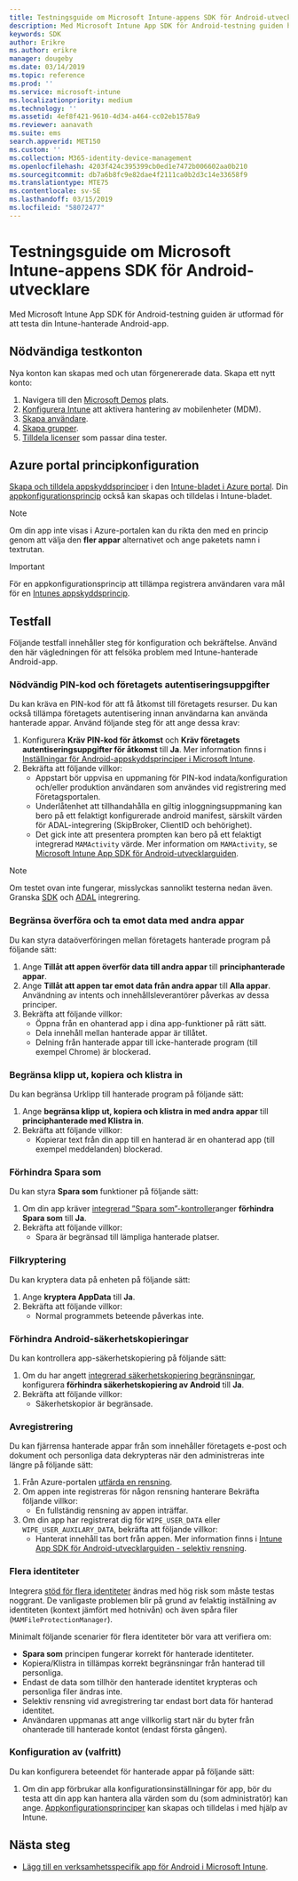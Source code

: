 ```yaml
---
title: Testningsguide om Microsoft Intune-appens SDK för Android-utvecklare
description: Med Microsoft Intune App SDK för Android-testning guiden hjälper dig att testa din Intune-hanterade Android-app.
keywords: SDK
author: Erikre
ms.author: erikre
manager: dougeby
ms.date: 03/14/2019
ms.topic: reference
ms.prod: ''
ms.service: microsoft-intune
ms.localizationpriority: medium
ms.technology: ''
ms.assetid: 4ef8f421-9610-4d34-a464-cc02eb1578a9
ms.reviewer: aanavath
ms.suite: ems
search.appverid: MET150
ms.custom: ''
ms.collection: M365-identity-device-management
ms.openlocfilehash: 4203f424c395399cb0ed1e7472b006602aa0b210
ms.sourcegitcommit: db7a6b8fc9e82dae4f2111ca0b2d3c14e33658f9
ms.translationtype: MTE75
ms.contentlocale: sv-SE
ms.lasthandoff: 03/15/2019
ms.locfileid: "58072477"
---
```

# <a name="microsoft-intune-app-sdk-for-android-developers-testing-guide"></a>Testningsguide om Microsoft Intune-appens SDK för Android-utvecklare

Med Microsoft Intune App SDK för Android-testning guiden är utformad för att testa din Intune-hanterade Android-app.  

## <a name="prerequisite-test-accounts"></a>Nödvändiga testkonton
Nya konton kan skapas med och utan förgenererade data. Skapa ett nytt konto:
1. Navigera till den [Microsoft Demos](https://demos.microsoft.com/environments/create/tenant) plats. 
2. [Konfigurera Intune](https://docs.microsoft.com/intune/setup-steps) att aktivera hantering av mobilenheter (MDM).
3. [Skapa användare](https://docs.microsoft.com/intune/users-add).
4. [Skapa grupper](https://docs.microsoft.com/intune/groups-add).
5. [Tilldela licenser](https://docs.microsoft.com/intune/licenses-assign) som passar dina tester.


## <a name="azure-portal-policy-configuration"></a>Azure portal principkonfiguration
[Skapa och tilldela appskyddsprinciper](https://docs.microsoft.com/intune/app-protection-policies) i den [Intune-bladet i Azure portal](https://portal.azure.com/?feature.customportal=false#blade/Microsoft_Intune_Apps/MainMenu/14/selectedMenuItem/Overview). Din [appkonfigurationsprincip](https://docs.microsoft.com/intune/app-configuration-policies-overview) också kan skapas och tilldelas i Intune-bladet.

> [!NOTE]
> Om din app inte visas i Azure-portalen kan du rikta den med en princip genom att välja den **fler appar** alternativet och ange paketets namn i textrutan.

> [!IMPORTANT]
> För en appkonfigurationsprincip att tillämpa registrera användaren vara mål för en [Intunes appskyddsprincip](https://docs.microsoft.com/intune/app-protection-policy).

## <a name="test-cases"></a>Testfall

Följande testfall innehåller steg för konfiguration och bekräftelse. Använd den här vägledningen för att felsöka problem med Intune-hanterade Android-app.

### <a name="required-pin-and-corporate-credentials"></a>Nödvändig PIN-kod och företagets autentiseringsuppgifter

Du kan kräva en PIN-kod för att få åtkomst till företagets resurser. Du kan också tillämpa företagets autentisering innan användarna kan använda hanterade appar. Använd följande steg för att ange dessa krav:

1. Konfigurera **Kräv PIN-kod för åtkomst** och **Kräv företagets autentiseringsuppgifter för åtkomst** till **Ja**. Mer information finns i [Inställningar för Android-appskyddsprinciper i Microsoft Intune](app-protection-policy-settings-android.md#access-requirements).
2. Bekräfta att följande villkor:
    - Appstart bör uppvisa en uppmaning för PIN-kod indata/konfiguration och/eller produktion användaren som användes vid registrering med Företagsportalen.
    - Underlåtenhet att tillhandahålla en giltig inloggningsuppmaning kan bero på ett felaktigt konfigurerade android manifest, särskilt värden för ADAL-integrering (SkipBroker, ClientID och behörighet).
    - Det gick inte att presentera prompten kan bero på ett felaktigt integrerad `MAMActivity` värde. Mer information om `MAMActivity`, se [Microsoft Intune App SDK för Android-utvecklarguiden](app-sdk-android.md).

> [!NOTE] 
> Om testet ovan inte fungerar, misslyckas sannolikt testerna nedan även. Granska [SDK](app-sdk-android.md##sdk-integration) och [ADAL](app-sdk-android.md#configure-azure-active-directory-authentication-library-adal) integrering.

### <a name="restrict-transferring-and-receiving-data-with-other-apps"></a>Begränsa överföra och ta emot data med andra appar
Du kan styra dataöverföringen mellan företagets hanterade program på följande sätt:

1. Ange **Tillåt att appen överför data till andra appar** till **principhanterade appar**.
2. Ange **Tillåt att appen tar emot data från andra appar** till **Alla appar**. Användning av intents och innehållsleverantörer påverkas av dessa principer.
3. Bekräfta att följande villkor:
    - Öppna från en ohanterad app i dina app-funktioner på rätt sätt.
    - Dela innehåll mellan hanterade appar är tillåtet.
    - Delning från hanterade appar till icke-hanterade program (till exempel Chrome) är blockerad.

### <a name="restrict-cut-copy-and-paste"></a>Begränsa klipp ut, kopiera och klistra in
Du kan begränsa Urklipp till hanterade program på följande sätt:

1. Ange **begränsa klipp ut, kopiera och klistra in med andra appar** till **principhanterade med Klistra in**.
2. Bekräfta att följande villkor:
    - Kopierar text från din app till en hanterad är en ohanterad app (till exempel meddelanden) blockerad.

### <a name="prevent-save-as"></a>Förhindra **Spara som**
Du kan styra **Spara som** funktioner på följande sätt:

1. Om din app kräver [integrerad ”Spara som”-kontroller](app-sdk-android.md#example-determine-if-saving-to-device-or-cloud-storage-is-permitted)anger **förhindra Spara som** till **Ja**.
2. Bekräfta att följande villkor:
    - Spara är begränsad till lämpliga hanterade platser.

### <a name="file-encryption"></a>Filkryptering
Du kan kryptera data på enheten på följande sätt:

1. Ange **kryptera AppData** till **Ja**.
2. Bekräfta att följande villkor:
    - Normal programmets beteende påverkas inte.

### <a name="prevent-android-backups"></a>Förhindra Android-säkerhetskopieringar
Du kan kontrollera app-säkerhetskopiering på följande sätt:

1. Om du har angett [integrerad säkerhetskopiering begränsningar](app-sdk-android.md#protecting-backup-data), konfigurera **förhindra säkerhetskopiering av Android** till **Ja**.
2. Bekräfta att följande villkor:
    - Säkerhetskopior är begränsade.

### <a name="unenrollment"></a>Avregistrering
Du kan fjärrensa hanterade appar från som innehåller företagets e-post och dokument och personliga data dekrypteras när den administreras inte längre på följande sätt:

1. Från Azure-portalen [utfärda en rensning](https://docs.microsoft.com/intune/apps-selective-wipe).
2. Om appen inte registreras för någon rensning hanterare Bekräfta följande villkor:
    - En fullständig rensning av appen inträffar.
3. Om din app har registrerat dig för `WIPE_USER_DATA` eller `WIPE_USER_AUXILARY_DATA`, bekräfta att följande villkor:
    - Hanterat innehåll tas bort från appen. Mer information finns i [Intune App SDK för Android-utvecklarguiden - selektiv rensning](app-sdk-android.md#selective-wipe).

### <a name="multi-identity"></a>Flera identiteter
Integrera [stöd för flera identiteter](app-sdk-android.md#multi-identity-optional) ändras med hög risk som måste testas noggrant. De vanligaste problemen blir på grund av felaktig inställning av identiteten (kontext jämfört med hotnivån) och även spåra filer (`MAMFileProtectionManager`).

Minimalt följande scenarier för flera identiteter bör vara att verifiera om:

- **Spara som** principen fungerar korrekt för hanterade identiteter.
- Kopiera/Klistra in tillämpas korrekt begränsningar från hanterad till personliga.
- Endast de data som tillhör den hanterade identitet krypteras och personliga filer ändras inte.
- Selektiv rensning vid avregistrering tar endast bort data för hanterad identitet.
- Användaren uppmanas att ange villkorlig start när du byter från ohanterade till hanterade kontot (endast första gången).

### <a name="app-configuration-optional"></a>Konfiguration av (valfritt)
Du kan konfigurera beteendet för hanterade appar på följande sätt:

1. Om din app förbrukar alla konfigurationsinställningar för app, bör du testa att din app kan hantera alla värden som du (som administratör) kan ange. [Appkonfigurationsprinciper](https://docs.microsoft.com/intune/app-configuration-policies-overview) kan skapas och tilldelas i med hjälp av Intune.

## <a name="next-steps"></a>Nästa steg

- [Lägg till en verksamhetsspecifik app för Android i Microsoft Intune](lob-apps-android.md).
